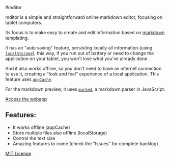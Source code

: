 #mditor

mditor is a simple and straightforward online markdown editor, focusing on tablet computers.

Its focus is to make easy to create and edit information based on [markdown](http://en.wikipedia.org/wiki/Markdown) templating.

It has an "auto saving" feature, persisting locally all information (using [`localStorage`](http://www.w3.org/TR/webstorage/)), this way, if you run out of battery or need to change the application on your tablet, you won't lose what you've already done.

And it also works offline, so you don't need to have an internet connection to use it, creating a "look and feel" experience of a local application. This feature uses [`appCache`](http://www.w3.org/TR/offline-webapps/).

For the markdown preview, it uses [`marked`](https://github.com/chjj/marked), a markdown parser in JavaScript.

[Access the webapp](http://danielfilho.github.com/mditor)

## Features:
* It works offline (appCache)
* Store multiple files also offline (localStorage)
* Control the text size
* Amazing features to come (check the "Issues" for complete backlog)


[MIT License](http://daniel.mit-license.org/)